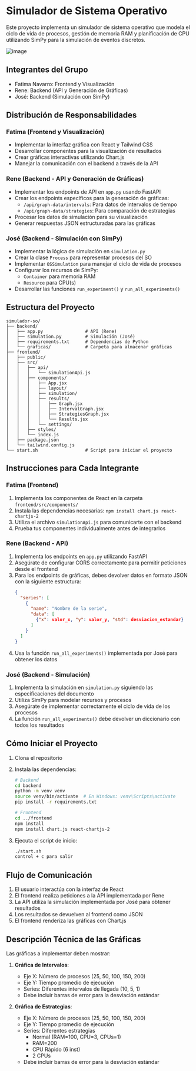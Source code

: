 # Simulador de Sistema Operativo

Este proyecto implementa un simulador de sistema operativo que modela el ciclo de vida de procesos, gestión de memoria RAM y planificación de CPU utilizando SimPy para la simulación de eventos discretos.

![image](https://github.com/user-attachments/assets/439342a1-2274-4dfe-8f88-2c9f29089ccc)


## Integrantes del Grupo
- Fatima Navarro: Frontend y Visualización
- Rene: Backend (API y Generación de Gráficas)
- José: Backend (Simulación con SimPy)

## Distribución de Responsabilidades

### Fatima (Frontend y Visualización)
- Implementar la interfaz gráfica con React y Tailwind CSS
- Desarrollar componentes para la visualización de resultados
- Crear gráficas interactivas utilizando Chart.js
- Manejar la comunicación con el backend a través de la API

### Rene (Backend - API y Generación de Gráficas)
- Implementar los endpoints de API en `app.py` usando FastAPI
- Crear los endpoints específicos para la generación de gráficas:
  - `/api/graph-data/intervals`: Para datos de intervalos de tiempo
  - `/api/graph-data/strategies`: Para comparación de estrategias
- Procesar los datos de simulación para su visualización
- Generar respuestas JSON estructuradas para las gráficas

### José (Backend - Simulación con SimPy)
- Implementar la lógica de simulación en `simulation.py`
- Crear la clase `Process` para representar procesos del SO
- Implementar `OSSimulation` para manejar el ciclo de vida de procesos
- Configurar los recursos de SimPy:
  - `Container` para memoria RAM
  - `Resource` para CPU(s)
- Desarrollar las funciones `run_experiment()` y `run_all_experiments()`

## Estructura del Proyecto

```
simulador-so/
├── backend/
│   ├── app.py                # API (Rene)
│   ├── simulation.py         # Simulación (José)
│   ├── requirements.txt      # Dependencias de Python
│   └── graficas/             # Carpeta para almacenar gráficas
├── frontend/
│   ├── public/
│   ├── src/
│   │   ├── api/
│   │   │   └── simulationApi.js
│   │   ├── components/
│   │   │   ├── App.jsx
│   │   │   ├── layout/
│   │   │   ├── simulation/
│   │   │   ├── results/
│   │   │   │   ├── Graph.jsx
│   │   │   │   ├── IntervalGraph.jsx
│   │   │   │   ├── StrategiesGraph.jsx
│   │   │   │   └── Results.jsx
│   │   │   └── settings/
│   │   ├── styles/
│   │   └── index.js
│   ├── package.json
│   └── tailwind.config.js
└── start.sh                  # Script para iniciar el proyecto
```

## Instrucciones para Cada Integrante

### Fatima (Frontend)
1. Implementa los componentes de React en la carpeta `frontend/src/components/`
2. Instala las dependencias necesarias: `npm install chart.js react-chartjs-2`
3. Utiliza el archivo `simulationApi.js` para comunicarte con el backend
4. Prueba tus componentes individualmente antes de integrarlos

### Rene (Backend - API)
1. Implementa los endpoints en `app.py` utilizando FastAPI
2. Asegúrate de configurar CORS correctamente para permitir peticiones desde el frontend
3. Para los endpoints de gráficas, debes devolver datos en formato JSON con la siguiente estructura:
   ```json
   {
     "series": [
       {
         "name": "Nombre de la serie",
         "data": [
           {"x": valor_x, "y": valor_y, "std": desviacion_estandar}
         ]
       }
     ]
   }
   ```
4. Usa la función `run_all_experiments()` implementada por José para obtener los datos

### José (Backend - Simulación)
1. Implementa la simulación en `simulation.py` siguiendo las especificaciones del documento
2. Utiliza SimPy para modelar recursos y procesos
3. Asegúrate de implementar correctamente el ciclo de vida de los procesos
4. La función `run_all_experiments()` debe devolver un diccionario con todos los resultados

## Cómo Iniciar el Proyecto

1. Clona el repositorio
2. Instala las dependencias:
   ```bash
   # Backend
   cd backend
   python -m venv venv
   source venv/bin/activate  # En Windows: venv\Scripts\activate
   pip install -r requirements.txt
   
   # Frontend
   cd ../frontend
   npm install
   npm install chart.js react-chartjs-2
   ```

3. Ejecuta el script de inicio:
   ```bash
   ./start.sh
   control + c para salir
   ```

## Flujo de Comunicación

1. El usuario interactúa con la interfaz de React
2. El frontend realiza peticiones a la API implementada por Rene
3. La API utiliza la simulación implementada por José para obtener resultados
4. Los resultados se devuelven al frontend como JSON
5. El frontend renderiza las gráficas con Chart.js

## Descripción Técnica de las Gráficas

Las gráficas a implementar deben mostrar:

1. **Gráfica de Intervalos**:
   - Eje X: Número de procesos (25, 50, 100, 150, 200)
   - Eje Y: Tiempo promedio de ejecución
   - Series: Diferentes intervalos de llegada (10, 5, 1)
   - Debe incluir barras de error para la desviación estándar

2. **Gráfica de Estrategias**:
   - Eje X: Número de procesos (25, 50, 100, 150, 200)
   - Eje Y: Tiempo promedio de ejecución
   - Series: Diferentes estrategias
     - Normal (RAM=100, CPU=3, CPUs=1)
     - RAM=200
     - CPU Rápido (6 inst)
     - 2 CPUs
   - Debe incluir barras de error para la desviación estándar


